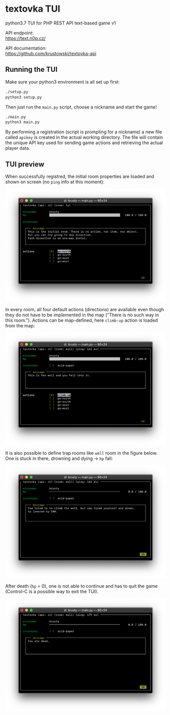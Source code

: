 # textovka TUI

python3.7 TUI for PHP REST API text-based game v1

API endpoint:\
https://text.n0p.cz/

API documentation:\
https://github.com/krustowski/textovka-api

## Running the TUI

Make sure your python3 environment is all set up first:

```bash
./setup.py
python3 setup.py
```

Then just run the `main.py` script, choose a nickname and start the game!

```bash
./main.py
python3 main.py
```

By performing a registration (script is prompting for a nickname) a new file called `apikey` is created in the actual working directory. 
The file will contain the unique API key used for sending game actions and retrieving the actual player data.

## TUI preview

[tui_started]: img/tui_started.png "TUI started"
[tui_actions]: img/tui_actions.png "TUI map-defined action"
[tui_hp_fall]: img/tui_hp_fall.png "TUI HP fall (drowning)"
[tui_dead]: img/tui_dead.png "TUI after death"

When successfully registred, the initial room properties are loaded and shown on screen (no `ping` info at this moment):

![_][tui_started]

In every room, all four default actions (directions) are available even though they do not have to be implemented in the map ("There is no such way in this room."). Actions can be map-defined, here `climb-up` action is loaded from the map:

![_][tui_actions]

It is also possible to define trap rooms like `well` room in the figure below. One is stuck in there, drowning and dying -> `hp` fall:

![_][tui_hp_fall]

After death (`hp` = 0), one is not able to continue and has to quit the game (Control-C is a possible way to exit the TUI).

![_][tui_dead]
